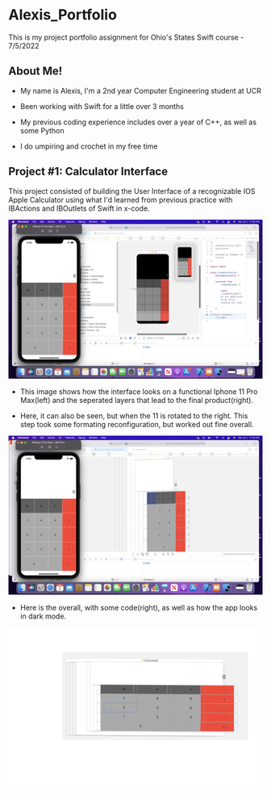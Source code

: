 # Alexis_Portfolio


This is my project portfolio assignment for Ohio's States Swift course - 7/5/2022



## __About Me!__


* My name is Alexis, I'm a 2nd year Computer Engineering student at UCR

* Been working with Swift for a little over 3 months

* My previous coding experience includes over a year of C++, as well as some Python

* I do umpiring and crochet in my free time



## __Project #1: Calculator Interface__


This project consisted of building the User Interface of a recognizable IOS Apple Calculator using what I'd learned from previous practice with IBActions and IBOutlets of Swift in x-code.


![](https://github.com/AlexNix02/Alex.is_Portolio/blob/main/images/sideslide1.png)


* This image shows how the interface looks on a functional Iphone 11 Pro Max(left) and the seperated layers that lead to the final product(right).


* Here, it can also be seen, but when the 11 is rotated to the right. This step took some formating reconfiguration, but worked out fine overall. 


![](https://github.com/AlexNix02/Alex.is_Portolio/blob/main/images/sideslide11.png)


* Here is the overall, with some code(right), as well as how the app looks in dark mode.
        
        
![](https://github.com/AlexNix02/Alex.is_Portolio/blob/main/images/sideslide2.png)


